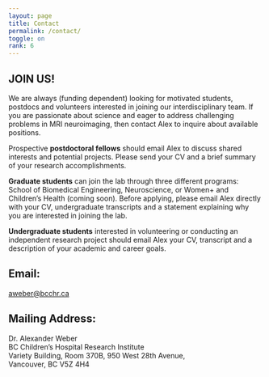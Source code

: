 ```yaml
---
layout: page
title: Contact
permalink: /contact/
toggle: on
rank: 6
---
```


## JOIN US!

We are always (funding dependent) looking for motivated students, postdocs and volunteers interested in joining our interdisciplinary team.  If you are passionate about science and eager to address challenging problems in MRI neuroimaging, then contact Alex to inquire about available positions.

Prospective **postdoctoral fellows** should email Alex to discuss shared interests and potential projects.  Please send your CV and a brief summary of your research accomplishments.  

**Graduate students** can join the lab through three different programs: School of Biomedical Engineering, Neuroscience, or Women+ and Children’s Health (coming soon).  Before applying, please email Alex directly with your CV, undergraduate transcripts and a statement explaining why you are interested in joining the lab.

**Undergraduate students** interested in volunteering or conducting an independent research project should email Alex your CV, transcript and a description of your academic and career goals. 

## Email:
[aweber@bcchr.ca](mailto:aweber@bcchr.ca)

## Mailing Address:
Dr. Alexander Weber <br>
BC Children’s Hospital Research Institute <br>
Variety Building, Room 370B, 950 West 28th Avenue, <br>
Vancouver, BC V5Z 4H4
